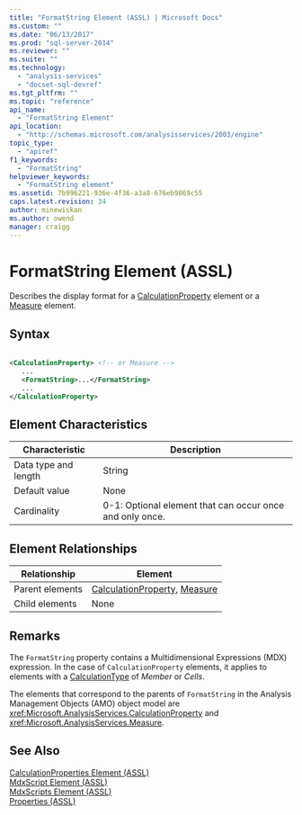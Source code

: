 ```yaml
---
title: "FormatString Element (ASSL) | Microsoft Docs"
ms.custom: ""
ms.date: "06/13/2017"
ms.prod: "sql-server-2014"
ms.reviewer: ""
ms.suite: ""
ms.technology: 
  - "analysis-services"
  - "docset-sql-devref"
ms.tgt_pltfrm: ""
ms.topic: "reference"
api_name: 
  - "FormatString Element"
api_location: 
  - "http://schemas.microsoft.com/analysisservices/2003/engine"
topic_type: 
  - "apiref"
f1_keywords: 
  - "FormatString"
helpviewer_keywords: 
  - "FormatString element"
ms.assetid: 7b996221-936e-4f36-a3a8-676eb9869c55
caps.latest.revision: 34
author: minewiskan
ms.author: owend
manager: craigg
---
```

# FormatString Element (ASSL)
  Describes the display format for a [CalculationProperty](../objects/calculationproperty-element-assl.md) element or a [Measure](../objects/measure-element-assl.md) element.  
  
## Syntax  
  
```xml  
  
<CalculationProperty> <!-- or Measure -->  
   ...  
   <FormatString>...</FormatString>  
   ...  
</CalculationProperty>  
```  
  
## Element Characteristics  
  
|Characteristic|Description|  
|--------------------|-----------------|  
|Data type and length|String|  
|Default value|None|  
|Cardinality|0-1: Optional element that can occur once and only once.|  
  
## Element Relationships  
  
|Relationship|Element|  
|------------------|-------------|  
|Parent elements|[CalculationProperty](../objects/calculationproperty-element-assl.md), [Measure](../objects/measure-element-assl.md)|  
|Child elements|None|  
  
## Remarks  
 The `FormatString` property contains a Multidimensional Expressions (MDX) expression. In the case of `CalculationProperty` elements, it applies to elements with a [CalculationType](calculationtype-element-assl.md) of *Member* or *Cells*.  
  
 The elements that correspond to the parents of `FormatString` in the Analysis Management Objects (AMO) object model are <xref:Microsoft.AnalysisServices.CalculationProperty> and <xref:Microsoft.AnalysisServices.Measure>.  
  
## See Also  
 [CalculationProperties Element &#40;ASSL&#41;](../collections/calculationproperties-element-assl.md)   
 [MdxScript Element &#40;ASSL&#41;](../objects/mdxscript-element-assl.md)   
 [MdxScripts Element &#40;ASSL&#41;](../collections/mdxscripts-element-assl.md)   
 [Properties &#40;ASSL&#41;](properties-assl.md)  
  
  
